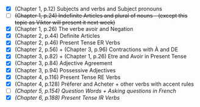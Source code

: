 - [x] (Chapter 1, p.12) Subjects and verbs and Subject pronouns
- [ ] ~~(Chapter 1, p.24) Indefinite Articles and plural of nouns - (except this topic as Viktor will present it next week)~~
- [x] (Chapter 1, p.26) The verbe avoir and Negation
- [x] (Chapter 2, p.44) Definite Articles
- [x] (Chapter 2, p.46) Present Tense ER Verbs
- [x] (Chapter 2, p.56) + (Chapter 3, p.96) Contractions with À and DE
- [x] (Chapter 3, p.82) + (Chapter 1, p.26) Etre and Avoir in Present Tense
- [x] (Chapter 3, p.84) Adjective Agreement
- [x] (Chapter 3, p.94) Possessive Adjectives
- [x] (Chapter 4, p.116) Present Tense RE Verbs
- [x] (Chapter 4, p.128) Préferer and Acheter + other verbs with accent rules
- [ ] *(Chapter 5, p.154) Question Words + Asking questions in French*
- [x] *(Chapter 6, p.188) Present Tense IR Verbs*